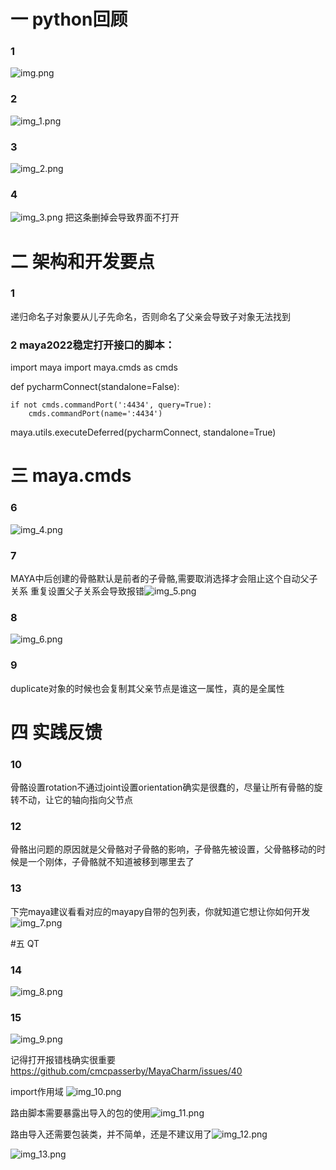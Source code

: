 # 一 python回顾
### 1
![img.png](img.png)

### 2
![img_1.png](img_1.png)

### 3
![img_2.png](img_2.png)

### 4
![img_3.png](img_3.png)
把这条删掉会导致界面不打开

# 二 架构和开发要点
### 1
递归命名子对象要从儿子先命名，否则命名了父亲会导致子对象无法找到

### 2 maya2022稳定打开接口的脚本：
import maya
import maya.cmds as cmds

def pycharmConnect(standalone=False):
    
	if not cmds.commandPort(':4434', query=True):
	    cmds.commandPort(name=':4434')

maya.utils.executeDeferred(pycharmConnect, standalone=True)

# 三 maya.cmds

### 6
![img_4.png](img_4.png)

### 7
MAYA中后创建的骨骼默认是前者的子骨骼,需要取消选择才会阻止这个自动父子关系
重复设置父子关系会导致报错![img_5.png](img_5.png)

### 8
![img_6.png](img_6.png)

### 9
duplicate对象的时候也会复制其父亲节点是谁这一属性，真的是全属性

# 四 实践反馈

### 10
骨骼设置rotation不通过joint设置orientation确实是很蠢的，尽量让所有骨骼的旋转不动，让它的轴向指向父节点


### 12
骨骼出问题的原因就是父骨骼对子骨骼的影响，子骨骼先被设置，父骨骼移动的时候是一个刚体，子骨骼就不知道被移到哪里去了

### 13
下完maya建议看看对应的mayapy自带的包列表，你就知道它想让你如何开发
![img_7.png](img_7.png)

#五 QT

### 14
![img_8.png](img_8.png)

### 15
![img_9.png](img_9.png)

记得打开报错栈确实很重要
https://github.com/cmcpasserby/MayaCharm/issues/40

import作用域
![img_10.png](img_10.png)

路由脚本需要暴露出导入的包的使用![img_11.png](img_11.png)

路由导入还需要包装类，并不简单，还是不建议用了![img_12.png](img_12.png)


![img_13.png](img_13.png)


